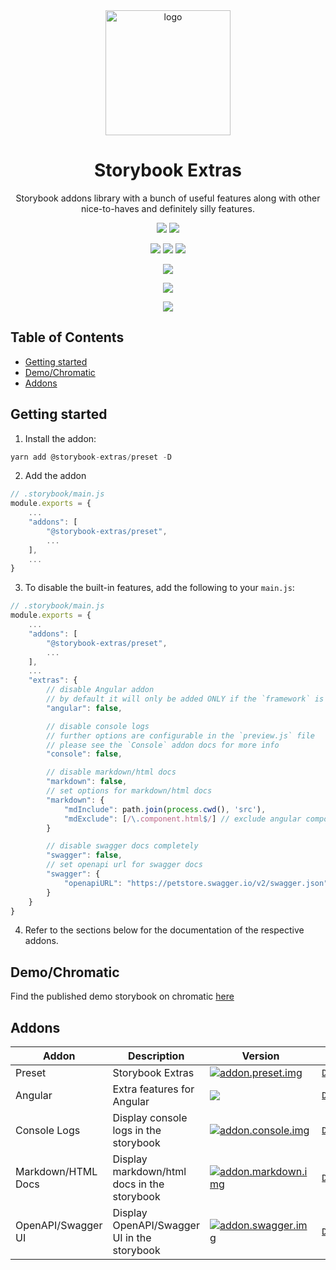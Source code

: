 <div align="center">

<img src="https://github.com/sheriffMoose/storybook-extras/blob/master/logos/extras.png?raw=true" alt="logo" width="200" />

<h1>Storybook Extras</h1>

<p>Storybook addons library with a bunch of useful features along with other nice-to-haves and definitely silly features.</p>

[![][badge.release]][link.release]
[![][badge.license]][link.license]

![][badge.node]
![][badge.npm]
![][badge.downloads]

[![][badge.storybook]][link.npm]

[![][badge.health]][link.snyk]

[![][badge.banner]][link.npm]

</div>

<h2>Table of Contents</h2>

- [Getting started](#getting-started)
- [Demo/Chromatic](#demochromatic)
- [Addons](#addons)

## Getting started

1. Install the addon:

```js
yarn add @storybook-extras/preset -D
```

2. Add the addon

```js
// .storybook/main.js
module.exports = {
    ...
    "addons": [
        "@storybook-extras/preset",
        ...
    ],
    ...
}
```

3. To disable the built-in features, add the following to your `main.js`:

```js
// .storybook/main.js
module.exports = {
    ...
    "addons": [
        "@storybook-extras/preset",
        ...
    ],
    ...
    "extras": {
        // disable Angular addon
        // by default it will only be added ONLY if the `framework` is set to `@storybook/angular`
        "angular": false,

        // disable console logs
        // further options are configurable in the `preview.js` file
        // please see the `Console` addon docs for more info
        "console": false,

        // disable markdown/html docs
        "markdown": false,
        // set options for markdown/html docs
        "markdown": {
            "mdInclude": path.join(process.cwd(), 'src'),
            "mdExclude": [/\.component.html$/] // exclude angular component html files
        }

        // disable swagger docs completely
        "swagger": false,
        // set openapi url for swagger docs
        "swagger": {
            "openapiURL": "https://petstore.swagger.io/v2/swagger.json"
        }
    }
}
```

4. Refer to the sections below for the documentation of the respective addons.

## Demo/Chromatic

Find the published demo storybook on chromatic [here](https://master--63c1a45beed1a8f036a44e28.chromatic.com/)

## Addons

| Addon              | Description                                 | Version                                      |                                                                                                 |
| ------------------ | ------------------------------------------- | -------------------------------------------- | ----------------------------------------------------------------------------------------------- |
| Preset | Storybook Extras | [![addon.preset.img]][addon.preset.link]     | [`Docs`](https://github.com/sheriffMoose/storybook-extras/#readme)
| Angular            | Extra features for Angular                  | [![][addon.angular.img]][addon.angular.link] | [`Docs`](https://github.com/sheriffMoose/storybook-extras/tree/master/packages/angular#readme)  |
| Console Logs       | Display console logs in the storybook       | [![addon.console.img]][addon.console.link]   | [`Docs`](https://github.com/sheriffMoose/storybook-extras/tree/master/packages/console#readme)  |
| Markdown/HTML Docs | Display markdown/html docs in the storybook | [![addon.markdown.img]][addon.markdown.link] | [`Docs`](https://github.com/sheriffMoose/storybook-extras/tree/master/packages/markdown#readme) |
| OpenAPI/Swagger UI | Display OpenAPI/Swagger UI in the storybook | [![addon.swagger.img]][addon.swagger.link]   | [`Docs`](https://github.com/sheriffMoose/storybook-extras/tree/master/packages/swagger#readme)  |

[addon.preset.img]: https://img.shields.io/npm/v/@storybook-extras/preset?logo=storybook&logoColor=white&label=&color=grey&labelColor=FF4785&style=for-the-badge
[addon.preset.link]: https://www.npmjs.com/package/@storybook-extras/preset
[addon.angular.img]: https://img.shields.io/npm/v/@storybook-extras/angular?logo=angular&label=&color=grey&labelColor=DD0031&style=for-the-badge
[addon.angular.link]: https://www.npmjs.com/package/@storybook-extras/angular
[addon.console.img]: https://img.shields.io/npm/v/@storybook-extras/console?label=&color=grey&labelColor=339933&logoColor=white&style=for-the-badge&logo=data:image/svg+xml;base64,PHN2ZyB4bWxucz0iaHR0cDovL3d3dy53My5vcmcvMjAwMC9zdmciIHZpZXdCb3g9IjAgMCAyMCAyMCIgZmlsbD0iY3VycmVudENvbG9yIiBjb2xvcj0iIj48cGF0aCBmaWxsLXJ1bGU9ImV2ZW5vZGQiIGQ9Ik0yIDVhMiAyIDAgMDEyLTJoMTJhMiAyIDAgMDEyIDJ2MTBhMiAyIDAgMDEtMiAySDRhMiAyIDAgMDEtMi0yVjV6bTMuMjkzIDEuMjkzYTEgMSAwIDAxMS40MTQgMGwzIDNhMSAxIDAgMDEwIDEuNDE0bC0zIDNhMSAxIDAgMDEtMS40MTQtMS40MTRMNy41ODYgMTAgNS4yOTMgNy43MDdhMSAxIDAgMDEwLTEuNDE0ek0xMSAxMmExIDEgMCAxMDAgMmgzYTEgMSAwIDEwMC0yaC0zeiIgY2xpcC1ydWxlPSJldmVub2RkIi8+PC9zdmc+
[addon.console.link]: https://www.npmjs.com/package/@storybook-extras/console
[addon.markdown.img]: https://img.shields.io/npm/v/@storybook-extras/markdown?logo=markdown&label=&color=grey&labelColor=orange&style=for-the-badge
[addon.markdown.link]: https://www.npmjs.com/package/@storybook-extras/markdown
[addon.swagger.img]: https://img.shields.io/npm/v/@storybook-extras/swagger?logo=swagger&label=&color=grey&labelColor=85EA2D&logoColor=black&style=for-the-badge
[addon.swagger.link]: https://www.npmjs.com/package/@storybook-extras/swagger
[badge.logo]: https://github.com/sheriffMoose/storybook-extras/blob/master/logo.png?raw=true
[badge.release]: https://badge.shields.io/github/actions/workflow/status/sheriffMoose/storybook-extras/release.yml?logo=github&label=release
[badge.license]: https://badge.shields.io/github/license/sheriffMoose/storybook-extras?logo=github
[badge.node]: https://badge.shields.io/node/v/@storybook-extras/preset?logo=node.js&logoColor=white&labelColor=339933&color=grey&label=
[badge.npm]: https://badge.shields.io/npm/v/@storybook-extras/preset?logo=npm&logoColor=white&labelColor=CB3837&color=grey&label=
[badge.downloads]: https://badge.shields.io/npm/dt/@storybook-extras/preset?logo=docusign&logoColor=white&labelColor=purple&color=grey&label=
[badge.angular]: https://badge.shields.io/npm/dependency-version/@storybook-extras/preset/dev/@angular/core?logo=angular&labelColor=DD0031&color=grey&label=
[badge.storybook]: https://badge.shields.io/npm/dependency-version/@storybook-extras/preset/dev/storybook?logo=storybook&logoColor=white&labelColor=FF4785&color=grey&label=
[badge.typescript]: https://badge.shields.io/npm/dependency-version/@storybook-extras/preset/dev/typescript?logo=typescript&logoColor=white&labelColor=3178C6&color=grey&label=
[badge.health]: https://snyk.io/advisor/npm-package/@storybook-extras/preset/badge.svg
[badge.banner]: https://nodei.co/npm/@storybook-extras/preset.png
[link.release]: https://github.com/sheriffMoose/storybook-extras/actions/workflows/release.yml
[link.license]: https://github.com/sheriffMoose/storybook-extras/blob/master/LICENSE
[link.npm]: https://npmjs.org/package/@storybook-extras/preset
[link.snyk]: https://snyk.io/advisor/npm-package/@storybook-extras/preset
